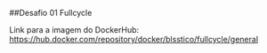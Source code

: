 ##Desafio 01 Fullcycle

Link para a imagem do DockerHub:
https://hub.docker.com/repository/docker/blsstico/fullcycle/general
